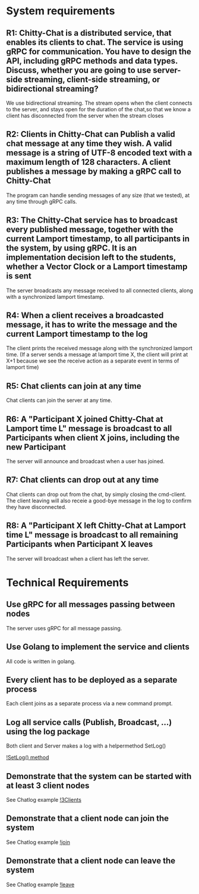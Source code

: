 # System requirements

## R1: Chitty-Chat is a distributed service, that enables its clients to chat. The service is using gRPC for communication. You have to design the API, including gRPC methods and data types.  Discuss, whether you are going to use server-side streaming, client-side streaming, or bidirectional streaming?

We use bidirectional streaming. The stream opens when the client connects to the server, and stays open for the duration of the chat,so that we know a client has disconnected from the server when the stream closes

## R2: Clients in Chitty-Chat can Publish a valid chat message at any time they wish.  A valid message is a string of UTF-8 encoded text with a maximum length of 128 characters. A client publishes a message by making a gRPC call to Chitty-Chat

The program can handle sending messages of any size (that we tested), at any time through gRPC calls.

## R3: The Chitty-Chat service has to broadcast every published message, together with the current Lamport timestamp, to all participants in the system, by using gRPC. It is an implementation decision left to the students, whether a Vector Clock or a Lamport timestamp is sent

The server broadcasts any message received to all connected clients, along with a synchronized lamport timestamp. 

## R4: When a client receives a broadcasted message, it has to write the message and the current Lamport timestamp to the log

The client prints the received message along with the synchronized lamport time. (If a server sends a message at lamport time X, the client will print at X+1 because we see the receive action as a separate event in terms of lamport time)

## R5: Chat clients can join at any time

Chat clients can join the server at any time.

## R6: A "Participant X  joined Chitty-Chat at Lamport time L" message is broadcast to all Participants when client X joins, including the new Participant

The server will announce and broadcast when a user has joined.

## R7: Chat clients can drop out at any time

Chat clients can drop out from the chat, by simply closing the cmd-client. The client leaving will also receie a good-bye message in the log to confirm they have disconnected.

## R8: A "Participant X left Chitty-Chat at Lamport time L" message is broadcast to all remaining Participants when Participant X leaves

The server will broadcast when a client has left the server. 

# Technical Requirements

## Use gRPC for all messages passing between nodes

The server uses gRPC for all message passing.

## Use Golang to implement the service and clients

All code is written in golang.

## Every client has to be deployed as a separate process

Each client joins as a separate process via a new command prompt.

## Log all service calls (Publish, Broadcast, ...) using the log package

Both client and Server makes a log with a helpermethod SetLog()

[!SetLog() method](ChittyChat/Assets/SetLog().JPG)

## Demonstrate that the system can be started with at least 3 client nodes

See Chatlog example
[!3Clients](ChittyChat/Assets/Chatlogs.jpg)

## Demonstrate that a client node can join the system

See Chatlog example
[!join](ChittyChat/Assets/Chatlogs.jpg)

## Demonstrate that a client node can leave the system

See Chatlog example
[!leave](ChittyChat/Assets/Chatlogs.jpg)